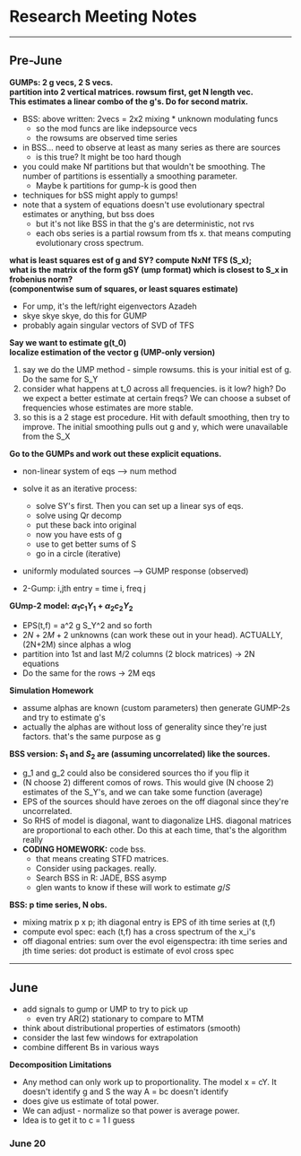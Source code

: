 # Research Meeting Notes

---

## Pre-June

**GUMPs: 2 g vecs, 2 S vecs.**\
**partition into 2 vertical matrices. rowsum first, get N length vec.**\
**This estimates a linear combo of the g's. Do for second matrix.**

* BSS: above written: 2vecs = 2x2 mixing * unknown modulating funcs
    - so the mod funcs are like indepsource vecs
    - the rowsums are observed time series
* in BSS... need to observe at least as many series as there are sources
    - is this true? It might be too hard though
* you could make Nf partitions but that wouldn't be smoothing. The number of partitions is essentially a smoothing parameter. 
    - Maybe k partitions for gump-k is good then
* techniques for bSS might apply to gumps!
* note that a system of equations doesn't use evolutionary spectral estimates or anything, but bss does
    - but it's not like BSS in that the g's are deterministic, not rvs
    - each obs series is a partial rowsum from tfs x. that means computing evolutionary cross spectrum.

**what is least squares est of g and SY? compute NxNf TFS (S_x);**\
**what is the matrix of the form gSY (ump format) which is closest to S_x in frobenius norm?**\
**(componentwise sum of squares, or least squares estimate)**

* For ump, it's the left/right eigenvectors Azadeh
* skye skye skye, do this for GUMP
* probably again singular vectors of SVD of TFS

**Say we want to estimate g(t_0)**\
**localize estimation of the vector g (UMP-only version)**

1. say we do the UMP method - simple rowsums. this is your initial est of g. Do the same for S_Y
2. consider what happens at t_0 across all frequencies. is it low? high? Do we expect a better estimate at certain freqs? We can choose a subset of frequencies whose estimates are more stable.
3. so this is a 2 stage est procedure. Hit with default smoothing, then try to improve. The initial smoothing pulls out g and y, which were unavailable from the S_X

**Go to the GUMPs and work out these explicit equations.**

* non-linear system of eqs --> num method
* solve it as an iterative process: 
    - solve SY's first. Then you can set up a linear sys of eqs.
    - solve using Qr decomp
    - put these back into original
    - now you have ests of g
    - use to get better sums of S
    - go in a circle (iterative)

* uniformly modulated sources --> GUMP response (observed)
* 2-Gump: i,jth entry = time i, freq j

**GUmp-2 model: $\alpha_1 c_1 Y_1$ + $\alpha_2 c_2 Y_2$**

* EPS(t,f) = a^2 g S_Y^2 and so forth
* $2N+2M+2$ unknowns (can work these out in your head). ACTUALLY, (2N+2M) since alphas a wlog
* partition into 1st and last M/2 columns (2 block matrices) -> 2N equations
* Do the same for the rows -> 2M eqs

**Simulation Homework**

* assume alphas are known (custom parameters) then generate GUMP-2s and try to estimate g's
* actually the alphas are without loss of generality since they're just factors. that's the same purpose as g

**BSS version: $S_1$ and $S_2$ are (assuming uncorrelated) like the sources.**

* g_1 and g_2 could also be considered sources tho if you flip it
* (N choose 2) different comos of rows. This would give (N choose 2) estimates of the S_Y's, and we can take some function (average)
* EPS of the sources should have zeroes on the off diagonal since they're uncorrelated.
* So RHS of model is diagonal, want to diagonalize LHS. diagonal matrices are proportional to each other. Do this at each time, that's the algorithm really
* **CODING HOMEWORK:** code bss.
    - that means creating STFD matrices.
    - Consider using packages. really.
    - Search BSS in R: JADE, BSS asymp
    - glen wants to know if these will work to estimate $g/S$
    
**BSS: p time series, N obs.**

* mixing matrix p x p; ith diagonal entry is EPS of ith time series at (t,f)
* compute evol spec: each (t,f) has a cross spectrum of the x_i's
* off diagonal entries: sum over the evol eigenspectra: ith time series and jth time series: dot product is estimate of evol cross spec

---

## June

* add signals to gump or UMP to try to pick up
    - even try AR(2) stationary to compare to MTM
* think about distributional properties of estimators (smooth)
* consider the last few windows for extrapolation
* combine different Bs in various ways

**Decomposition Limitations**

* Any method can only work up to proportionality. The model x = cY. It doesn't identify g and S the way A = bc doesn't identify
* does give us estimate of total power.
* We can adjust - normalize so that power is average power.
* Idea is to get it to c = 1 I guess



















### June 20

